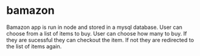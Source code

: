 # bamazon

Bamazon app is run in node and stored in a mysql database. User can choose from a list of items to buy. User can choose how many to buy. If they are sucessful they can checkout the item. If not they are redirected to the list of items again. 
